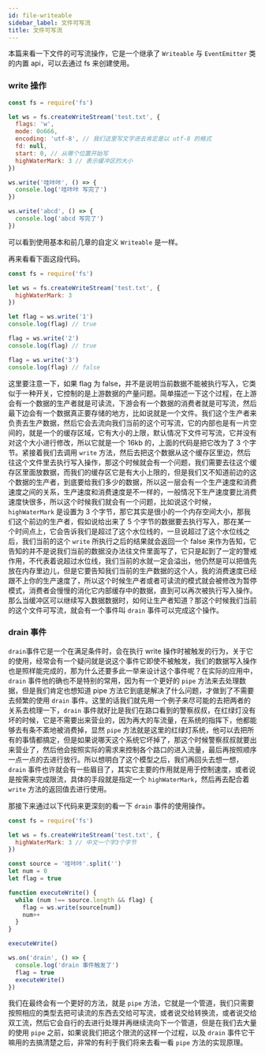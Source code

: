```yaml
---
id: file-writeable
sidebar_label: 文件可写流
title: 文件可写流
---
```


本篇来看一下文件的可写流操作，它是一个继承了 `Writeable` 与 `EventEmitter` 类的内置 api，可以去通过 fs 来创建使用。

### write 操作

```js
const fs = require('fs')

let ws = fs.createWriteStream('test.txt', {
  flags: 'w',
  mode: 0o666,
  encoding: 'utf-8', // 我们这里写文字进去肯定是以 utf-8 的格式
  fd: null,
  start: 0, // 从哪个位置开始写
  highWaterMark: 3 // 表示缓冲区的大小
})

ws.write('哇咔咔', () => {
  console.log('哇咔咔 写完了')
})

ws.write('abcd', () => {
  console.log('abcd 写完了')
})
```

可以看到使用基本和前几章的自定义 `Writeable` 是一样。

再来看看下面这段代码。

```js
const fs = require('fs')

let ws = fs.createWriteStream('test.txt', {
  highWaterMark: 3
})

let flag = ws.write('1')
console.log(flag) // true

flag = ws.write('2')
console.log(flag) // true

flag = ws.write('3')
console.log(flag) // false
```

这里要注意一下，如果 flag 为 false，并不是说明当前数据不能被执行写入，它类似于一种开关，它控制的是上游数据的产量问题。简单描述一下这个过程，在上游会有一个数据的生产者就是可读流，下游会有一个数据的消费者就是可写流，然后最下边会有一个数据真正要存储的地方，比如说就是一个文件。我们这个生产者来负责去生产数据，然后它会去流向我们当前的这个可写流，它的内部也是有一片空间的，就是一个的缓存区域，它有大小的上限，默认情况下文件可写流，它并没有对这个大小进行修改，所以它就是一个 16kb 的，上面的代码是把它改为了 3 个字节。紧接着我们去调用 `write` 方法，然后去把这个数据从这个缓存区里边，然后往这个文件里去执行写入操作，那这个时候就会有一个问题，我们需要去往这个缓存区里面放数据，而我们的缓存区它是有大小上限的，但是我们又不知道前边的这个数据的生产者，到底要给我们多少的数据，所以这一层会有一个生产速度和消费速度之间的关系，生产速度和消费速度是不一样的，一般情况下生产速度要比消费速度快很多，所以这个时候我们就会有一个问题，比如说这个时候，`highWaterMark` 是设置为 3 个字节，那它其实是很小的一个内存空间大小，那我们这个前边的生产者，假如说给出来了 5 个字节的数据要去执行写入，那在某一个时间点上，它会告诉我们是超过了这个水位线的，一旦说超过了这个水位线之后，我们当前的这个 `write` 所执行之后的结果就会返回一个 false 来作为告知，它告知的并不是说我们当前的数据没办法往文件里面写了，它只是起到了一定的警戒作用，不代表着说超过水位线，我们当前的水就一定会溢出，他仍然是可以把值先放在内存里边儿，但是它要告知我们当前的生产数据的这个人，我的消费速度已经跟不上你的生产速度了，所以这个时候生产者或者可读流的模式就会被修改为暂停模式，消费者会慢慢的消化它内部缓存中的数据，直到可以再次被执行写入操作。那么当缓冲区可以继续写入数据数据时，如何让生产者知道？那这个时候我们当前的这个文件可写流，就会有一个事件叫 `drain` 事件可以完成这个操作。

### drain 事件

`drain`事件它是一个在满足条件时，会在执行 write 操作时被触发的行为，关于它的使用，经常会有一个疑问就是说这个事件它即使不被触发，我们的数据写入操作也是照样能完成的，那为什么还要多此一举来设计这个事件呢？在实际的应用中，`drain` 事件他的确也不是特别的常用，因为有一个更好的 `pipe` 方法来去处理数据，但是我们肯定也想知道 pipe 方法它到底是解决了什么问题，才做到了不需要去频繁的使用 `drain` 事件。这里的话我们就先用一个例子来尽可能的去把两者的关系去梳理一下，`drain` 事件就好比是我们在路口看到的警察叔叔，在红绿灯没有坏的时候，它是不需要出来营业的，因为再大的车流量，在系统的指挥下，他都能够去有条不紊地被消费掉，显然 `pipe` 方法就是这里的红绿灯系统，他可以去把所有的事情都搞定，但是如果说哪天这个系统它坏掉了，那这个时候警察叔叔就要出来营业了，然后他会按照实际的需求来控制各个路口的进入流量，最后再按照顺序一点一点的去进行放行。所以想明白了这个模型之后，我们再回头去想一想，`drain` 事件也许就会有一些眉目了，其实它主要的作用就是用于控制速度，或者说是按需来完成限流，具体的手段就是指定一个 `highWaterMark`，然后再去配合着 `write` 方法的返回值去进行使用。

那接下来通过以下代码来更深刻的看一下 `drain` 事件的使用操作。

```js
const fs = require('fs')

let ws = fs.createWriteStream('test.txt', {
  highWaterMark: 3 // 中文一个字3个字节
})

const source = '哇咔咔'.split('')
let num = 0
let flag = true

function executeWrite() {
  while (num !== source.length && flag) {
    flag = ws.write(source[num])
    num++
  }
}

executeWrite()

ws.on('drain', () => {
  console.log('drain 事件触发了')
  flag = true
  executeWrite()
})
```

我们在最终会有一个更好的方法，就是 `pipe` 方法，它就是一个管道，我们只需要按照相应的类型去把可读流的东西去交给可写流，或者说交给转换流，或者说交给双工流，然后它会自行的去进行处理并再继续流向下一个管道，但是在我们去大量的使用 `pipe` 之前，如果说我们把这个限流的这样一个过程，以及 `drain` 事件它干嘛用的去搞清楚之后，非常的有利于我们将来去看一看 `pipe` 方法的实现原理。
